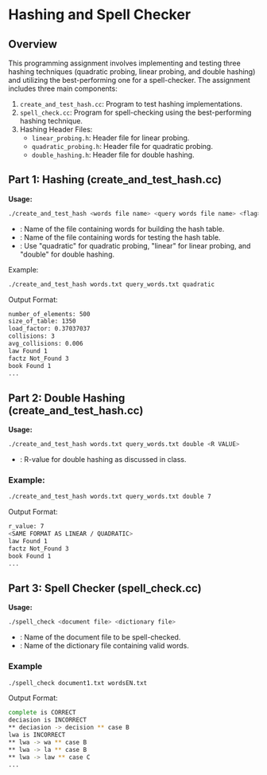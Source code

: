 # Hashing and Spell Checker 

## Overview
This programming assignment involves implementing and testing three hashing techniques (quadratic probing, linear probing, and double hashing) and utilizing the best-performing one for a spell-checker. The assignment includes three main components:

1. `create_and_test_hash.cc`: Program to test hashing implementations.
2. `spell_check.cc`: Program for spell-checking using the best-performing hashing technique.
3. Hashing Header Files:
   - `linear_probing.h`: Header file for linear probing.
   - `quadratic_probing.h`: Header file for quadratic probing.
   - `double_hashing.h`: Header file for double hashing.

## Part 1: Hashing (create_and_test_hash.cc)
**Usage:**
```bash
./create_and_test_hash <words file name> <query words file name> <flag>
```
- <words file name>: Name of the file containing words for building the hash table.
- <query words file name>: Name of the file containing words for testing the hash table.
- <flag>: Use "quadratic" for quadratic probing, "linear" for linear probing, and "double" for double hashing.

Example: 
```bash
./create_and_test_hash words.txt query_words.txt quadratic

```

Output Format:
```bash
number_of_elements: 500 
size_of_table: 1350 
load_factor: 0.37037037 
collisions: 3 
avg_collisions: 0.006
law Found 1
factz Not_Found 3
book Found 1
...
```
## Part 2: Double Hashing (create_and_test_hash.cc)
**Usage:**
```bash
./create_and_test_hash words.txt query_words.txt double <R VALUE>
```
- <R VALUE>: R-value for double hashing as discussed in class.

### Example:
```bash
./create_and_test_hash words.txt query_words.txt double 7

```

Output Format:
```bash
r_value: 7
<SAME FORMAT AS LINEAR / QUADRATIC>
law Found 1
factz Not_Found 3
book Found 1
...

```
## Part 3: Spell Checker (spell_check.cc)
**Usage:**
```bash
./spell_check <document file> <dictionary file>
```
- <document file>: Name of the document file to be spell-checked.
- <dictionary file>: Name of the dictionary file containing valid words.

### Example 
```bash
./spell_check document1.txt wordsEN.txt
```
Output Format:
```bash
complete is CORRECT
deciasion is INCORRECT
** deciasion -> decision ** case B
lwa is INCORRECT
** lwa -> wa ** case B
** lwa -> la ** case B
** lwa -> law ** case C
...

```
